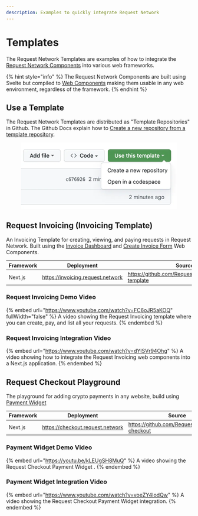 ```yaml
---
description: Examples to quickly integrate Request Network
---
```


# Templates

The Request Network Templates are examples of how to integrate the [Request Network Components](components/) into various web frameworks.&#x20;

{% hint style="info" %}
The Request Network Components are built using Svelte but compiled to [Web Components](https://developer.mozilla.org/en-US/docs/Web/API/Web\_components) making them usable in any web environment, regardless of the framework.
{% endhint %}

## Use a Template

The Request Network Templates are distributed as "Template Repositories" in Github. The Github Docs explain how to [Create a new repository from a template repository](https://docs.github.com/en/repositories/creating-and-managing-repositories/creating-a-repository-from-a-template).

<figure><img src="../.gitbook/assets/image (3).png" alt=""><figcaption></figcaption></figure>

## Request Invoicing (Invoicing Template)

An Invoicing Template for creating, viewing, and paying requests in Request Network. Built using the [Invoice Dashboard](components/invoice-dashboard.md) and [Create Invoice Form](components/create-invoice-form.md) Web Components.

<table data-full-width="false"><thead><tr><th>Framework</th><th>Deployment</th><th>Source</th></tr></thead><tbody><tr><td>Next.js</td><td><a href="https://invoicing.request.network">https://invoicing.request.network</a></td><td><a href="https://github.com/RequestNetwork/invoicing-template">https://github.com/RequestNetwork/invoicing-template</a></td></tr></tbody></table>

### Request Invoicing Demo Video

{% embed url="https://www.youtube.com/watch?v=FC6oJR5aKOQ" fullWidth="false" %}
A video showing the Request Invoicing template where you can create, pay, and list all your requests.
{% endembed %}

### Request Invoicing Integration Video

{% embed url="https://www.youtube.com/watch?v=dYlSVr94Ohg" %}
A video showing how to integrate the Request Invoicing web components into a Next.js application.
{% endembed %}

## Request Checkout Playground&#x20;

The playground for adding crypto payments in any website, build using [Payment Widget](components/payment-widget.md)

<table data-full-width="false"><thead><tr><th>Framework</th><th>Deployment</th><th>Source</th></tr></thead><tbody><tr><td>Next.js</td><td><a href="https://checkout.request.network">https://checkout.request.network</a></td><td><a href="https://github.com/RequestNetwork/rn-checkout">https://github.com/RequestNetwork/rn-checkout</a></td></tr></tbody></table>

### Payment Widget Demo Video

{% embed url="https://youtu.be/kLEUgSH8MuQ" %}
A video showing the Request Checkout Payment Widget .
{% endembed %}

### Payment Widget Integration Video

{% embed url="https://www.youtube.com/watch?v=voeZY4lodQw" %}
A video showing the Request Checkout Payment Widget integration.
{% endembed %}

